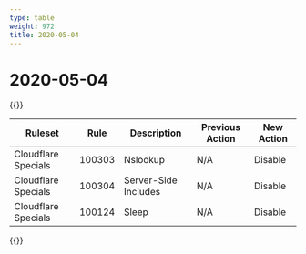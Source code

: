 ```yaml
---
type: table
weight: 972
title: 2020-05-04
---
```


# 2020-05-04

{{<table-wrap>}}<table style="width: 100%">

<thead>
  <tr>
    <th>Ruleset</th>
    <th>Rule</th>
    <th>Description</th>
    <th>Previous Action</th>
    <th>New Action</th>
  </tr>
</thead>
<tbody>
  <tr>
    <td>Cloudflare Specials</td>
    <td>100303</td>
    <td>Nslookup</td>
    <td>N/A</td>
    <td>Disable</td>
  </tr>
  <tr>
    <td>Cloudflare Specials</td>
    <td>100304</td>
    <td>Server-Side Includes</td>
    <td>N/A</td>
    <td>Disable</td>
  </tr>
  <tr>
    <td>Cloudflare Specials</td>
    <td>100124</td>
    <td>Sleep</td>
    <td>N/A</td>
    <td>Disable</td>
  </tr>
</tbody>

</table>{{</table-wrap>}}
